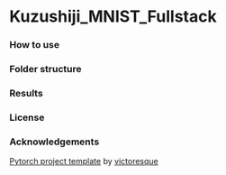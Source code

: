 # Kuzushiji_MNIST_Fullstack
### How to use
### Folder structure

### Results
### License
### Acknowledgements
[Pytorch project template](https://github.com/victoresque/pytorch-template) by [victoresque](https://github.com/victoresque)
